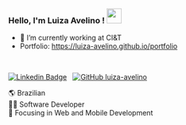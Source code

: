 ### Hello, I'm Luiza Avelino ! <img src="https://media.giphy.com/media/hvRJCLFzcasrR4ia7z/giphy.gif" width="30px">

- 🔭 I’m currently working at CI&T
- Portfolio: https://luiza-avelino.github.io/portfolio

</br>

[![Linkedin Badge](https://img.shields.io/badge/-LinkedIn-blue?style=flat-square&logo=Linkedin&logoColor=white&link=https://www.linkedin.com/in/luiza-avelino-295142145/)](https://www.linkedin.com/in/luiza-avelino) &nbsp;
[![GitHub luiza-avelino](https://img.shields.io/github/followers/luiza-avelino?label=follow+me&style=social)](https://github.com/luiza-avelino)

🌎 Brazilian </br>
👨‍💻 Software Developer <br>
🎯 Focusing in Web and Mobile Development </br>
